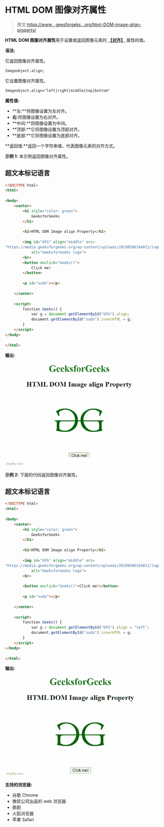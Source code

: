 # HTML DOM 图像对齐属性

> 原文:[https://www . geesforgeks . org/html-DOM-image-align-property/](https://www.geeksforgeeks.org/html-dom-image-align-property/)

**HTML DOM 图像对齐属性**用于设置或返回图像元素的 [**【对齐】**](https://www.geeksforgeeks.org/html-align-attribute/) 属性的值。

**语法:**

它返回图像对齐属性。

```html
Imageobject.align;
```

它设置图像对齐属性。

```html
Imageobject.align="left|right|middle|top|bottom"
```

**属性值:**

*   **左:**将图像设置为左对齐。
*   **右**:将图像设置为右对齐。
*   **中间:**将图像设置为中间。
*   **顶部:**它将图像设置为顶部对齐。
*   **底部:**它将图像设置为底部对齐。

**返回值:**返回一个字符串值，代表图像元素的对齐方式。

**示例 1:** 本示例返回图像对齐属性。

## 超文本标记语言

```html
<!DOCTYPE html>
<html>

<body>
    <center>
        <h1 style="color: green">
            GeeksforGeeks
        </h1>

        <h2>HTML DOM Image align Property</h2>

        <img id="GFG" align="middle" src=
"https://media.geeksforgeeks.org/wp-content/uploads/20190506164011/logo3.png"
            alt="GeeksforGeeks logo">
        <br>
        <button onclick="Geeks()">
            Click me!
        </button>

        <p id="sudo"></p>

    </center>

    <script>
        function Geeks() {
            var g = document.getElementById("GFG").align;
            document.getElementById("sudo").innerHTML = g;
        }
    </script>
</body>

</html>
```

**输出:**

![](img/fe1141040cabb5d819014428580226b4.png)

**示例 2:** 下面的代码返回图像对齐属性。

## 超文本标记语言

```html
<!DOCTYPE html>
<html>

<body>
    <center>
        <h1 style="color: green">
            GeeksforGeeks
        </h1>

        <h2>HTML DOM Image align Property</h2>

        <img id="GFG" align="middle" src=
"https://media.geeksforgeeks.org/wp-content/uploads/20190506164011/logo3.png"
            alt="GeeksforGeeks logo">
        <br>

        <button onclick="Geeks()">Click me!</button>

        <p id="sudo"></p>

    </center>

    <script>
        function Geeks() {
            var g = document.getElementById("GFG").align = "left";
            document.getElementById("sudo").innerHTML = g;
        }
    </script>
</body>

</html>
```

**输出:**

![](img/bfbac15a5d2ceaf50926579b0536c681.png)

**支持的浏览器:**

*   谷歌 Chrome
*   微软公司出品的 web 浏览器
*   歌剧
*   火狐浏览器
*   苹果 Safari